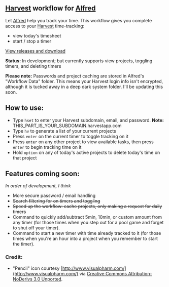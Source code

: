 ## [Harvest][1] workflow for [Alfred][2]

Let [Alfred][2] help you track your time. This workflow gives you complete access to your [Harvest][1] time-tracking:

* view today's timesheet
* start / stop a timer

[View releases and download](https://github.com/neilrenicker/alfred-harvest/releases)

**Status:** In development; but currently supports view projects, toggling timers, and deleting timers

**Please note:** Passwords and project caching are stored in Alfred's "Workflow Data" folder. This means your Harvest login info isn't encrypted, although it is tucked away in a deep dark system folder. I'll be updating this soon.

## How to use:

* Type `hset` to enter your Harvest subdomain, email, and password. **Note:** THIS_PART_IS_YOUR_SUBDOMAIN.harvestapp.com
* Type `hv` to generate a list of your current projects
* Press `enter` on the current timer to toggle tracking on it
* Press `enter` on any other project to view available tasks, then press `enter` to begin tracking time on it
* Hold `option` on any of today's active projects to delete today's time on that project

## Features coming soon:
*In order of development, I think*

* More secure password / email handling
* ~~Search filtering for on timers and toggling~~
* ~~Speed up the workflow: cache projects, only making a request for daily timers~~
* Command to quickly add/subtract 5min, 10min, or custom amount from any timer (for those times when you step out for a pool game and forget to shut off your timer).
* Command to start a new timer with time already tracked to it (for those times when you're an hour into a project when you remember to start the timer).

[1]: http://www.getharvest.com/
[2]: http://www.alfredapp.com/

### Credit:

* "Pencil" icon courtesy [http://www.visualpharm.com/](http://www.visualpharm.com/) via [Creative Commons Attribution-NoDerivs 3.0 Unported](http://icons8.com/license/).